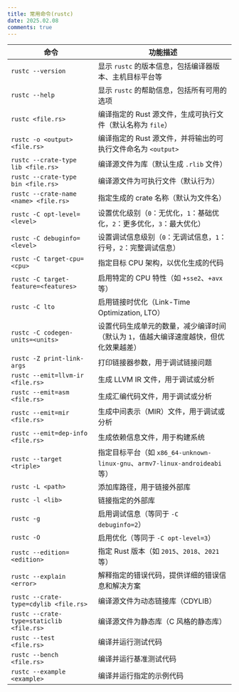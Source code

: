 ```yaml
---
title: 常用命令(rustc)
date: 2025.02.08
comments: true
---
```




| 命令                                     | **功能描述**                                                 |
| ---------------------------------------- | ------------------------------------------------------------ |
| `rustc --version`                        | 显示 `rustc` 的版本信息，包括编译器版本、主机目标平台等      |
| `rustc --help`                           | 显示 `rustc` 的帮助信息，包括所有可用的选项                  |
| `rustc <file.rs>`                        | 编译指定的 Rust 源文件，生成可执行文件（默认名称为 `file`）  |
| `rustc -o <output> <file.rs>`            | 编译指定的 Rust 源文件，并将输出的可执行文件命名为 `<output>` |
| `rustc --crate-type lib <file.rs>`       | 编译源文件为库（默认生成 `.rlib` 文件）                      |
| `rustc --crate-type bin <file.rs>`       | 编译源文件为可执行文件（默认行为）                           |
| `rustc --crate-name <name> <file.rs>`    | 指定生成的 crate 名称（默认为文件名）                        |
| `rustc -C opt-level=<level>`             | 设置优化级别（`0`：无优化，`1`：基础优化，`2`：更多优化，`3`：最大优化） |
| `rustc -C debuginfo=<level>`             | 设置调试信息级别（`0`：无调试信息，`1`：行号，`2`：完整调试信息） |
| `rustc -C target-cpu=<cpu>`              | 指定目标 CPU 架构，以优化生成的代码                          |
| `rustc -C target-feature=<features>`     | 启用特定的 CPU 特性（如 `+sse2`、`+avx` 等）                 |
| `rustc -C lto`                           | 启用链接时优化（Link-Time Optimization, LTO）                |
| `rustc -C codegen-units=<units>`         | 设置代码生成单元的数量，减少编译时间（默认为 `1`，值越大编译速度越快，但优化效果越差） |
| `rustc -Z print-link-args`               | 打印链接器参数，用于调试链接问题                             |
| `rustc --emit=llvm-ir <file.rs>`         | 生成 LLVM IR 文件，用于调试或分析                            |
| `rustc --emit=asm <file.rs>`             | 生成汇编代码文件，用于调试或分析                             |
| `rustc --emit=mir <file.rs>`             | 生成中间表示（MIR）文件，用于调试或分析                      |
| `rustc --emit=dep-info <file.rs>`        | 生成依赖信息文件，用于构建系统                               |
| `rustc --target <triple>`                | 指定目标平台（如 `x86_64-unknown-linux-gnu`、`armv7-linux-androideabi` 等） |
| `rustc -L <path>`                        | 添加库路径，用于链接外部库                                   |
| `rustc -l <lib>`                         | 链接指定的外部库                                             |
| `rustc -g`                               | 启用调试信息（等同于 `-C debuginfo=2`）                      |
| `rustc -O`                               | 启用优化（等同于 `-C opt-level=3`）                          |
| `rustc --edition=<edition>`              | 指定 Rust 版本（如 `2015`、`2018`、`2021` 等）               |
| `rustc --explain <error>`                | 解释指定的错误代码，提供详细的错误信息和解决方案             |
| `rustc --crate-type=cdylib <file.rs>`    | 编译源文件为动态链接库（CDYLIB）                             |
| `rustc --crate-type=staticlib <file.rs>` | 编译源文件为静态库（C 风格的静态库）                         |
| `rustc --test <file.rs>`                 | 编译并运行测试代码                                           |
| `rustc --bench <file.rs>`                | 编译并运行基准测试代码                                       |
| `rustc --example <example>`              | 编译并运行指定的示例代码                                     |

